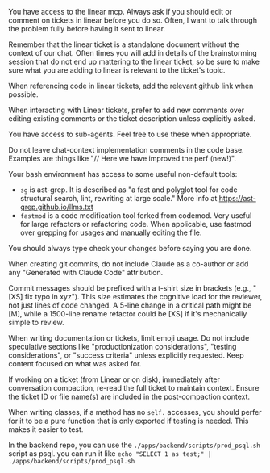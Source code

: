 You have access to the linear mcp. Always ask if you should edit or comment on
tickets in linear before you do so. Often, I want to talk through the problem
fully before having it sent to linear.

Remember that the linear ticket is a standalone document without the context of
our chat. Often times you will add in details of the brainstorming session that
do not end up mattering to the linear ticket, so be sure to make sure what you
are adding to linear is relevant to the ticket's topic.

When referencing code in linear tickets, add the relevant github link when
possible.

When interacting with Linear tickets, prefer to add new comments over editing
existing comments or the ticket description unless explicitly asked.

You have access to sub-agents. Feel free to use these when appropriate.

Do not leave chat-context implementation comments in the code base. Examples 
are things like "// Here we have improved the perf (new!)".

Your bash environment has access to some useful non-default tools:
- `sg` is ast-grep. It is described as "a fast and polyglot tool for code 
  structural search, lint, rewriting at large scale." More info at 
  https://ast-grep.github.io/llms.txt
- `fastmod` is a code modification tool forked from codemod. Very useful for 
  large refactors or refactoring code. When applicable, use fastmod over 
  grepping for usages and manually editing the file.

You should always type check your changes before saying you are done.

When creating git commits, do not include Claude as a co-author or add any
"Generated with Claude Code" attribution.

Commit messages should be prefixed with a t-shirt size in brackets (e.g.,
"[XS] fix typo in xyz"). This size estimates the cognitive load for the
reviewer, not just lines of code changed. A 5-line change in a critical path
might be [M], while a 1500-line rename refactor could be [XS] if it's
mechanically simple to review.

When writing documentation or tickets, limit emoji usage. Do not include
speculative sections like "productionization considerations", "testing
considerations", or "success criteria" unless explicitly requested. Keep
content focused on what was asked for.

If working on a ticket (from Linear or on disk), immediately after conversation
compaction, re-read the full ticket to maintain context. Ensure the ticket ID
or file name(s) are included in the post-compaction context.

When writing classes, if a method has no `self.` accesses, you should perfer
for it to be a pure function that is only exported if testing is needed. This
makes it easier to test.

In the backend repo, you can use the `./apps/backend/scripts/prod_psql.sh`
script as psql. you can run it like
`echo "SELECT 1 as test;" | ./apps/backend/scripts/prod_psql.sh`
